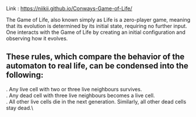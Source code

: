 Link : https://niikii.github.io/Conways-Game-of-Life/

The Game of Life, also known simply as Life is a zero-player game, meaning that its evolution is determined by its initial state, requiring no further input. One interacts with the Game of Life by creating an initial configuration and observing how it evolves.


## These rules, which compare the behavior of the automaton to real life, can be condensed into the following:

. Any live cell with two or three live neighbours survives.\
. Any dead cell with three live neighbours becomes a live cell.\
. All other live cells die in the next generation. Similarly, all other dead cells stay dead.\
